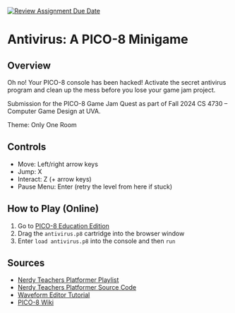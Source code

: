 [![Review Assignment Due Date](https://classroom.github.com/assets/deadline-readme-button-22041afd0340ce965d47ae6ef1cefeee28c7c493a6346c4f15d667ab976d596c.svg)](https://classroom.github.com/a/mWzzBE6-)

# Antivirus: A PICO-8 Minigame

## Overview

Oh no! Your PICO-8 console has been hacked!
Activate the secret antivirus program and clean up the mess before you lose your game jam project.

Submission for the PICO-8 Game Jam Quest as part of Fall 2024 CS 4730 – Computer Game Design at UVA.

Theme: Only One Room

## Controls

- Move: Left/right arrow keys
- Jump: X
- Interact: Z (+ arrow keys)
- Pause Menu: Enter (retry the level from here if stuck)

## How to Play (Online)

1. Go to [PICO-8 Education Edition](https://www.pico-8-edu.com/)
2. Drag the `antivirus.p8` cartridge into the browser window
3. Enter `load antivirus.p8` into the console and then `run`

## Sources

- [Nerdy Teachers Platformer Playlist](https://youtube.com/playlist?list=PLyhkEEoUjSQtUiSOu-N4BIrHBFtLNjkyE)
- [Nerdy Teachers Platformer Source Code](https://nerdyteachers.com/Explain/Platformer/)
- [Waveform Editor Tutorial](https://youtube.com/watch?v=Wj1LJQutMCY)
- [PICO-8 Wiki](http://pico8wiki.com/index.php?title=Pico-8_Wikia)